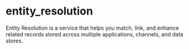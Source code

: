 # entity_resolution

Entity Resolution is a service that helps you match, link, and enhance related records stored across multiple applications, channels, and data stores.